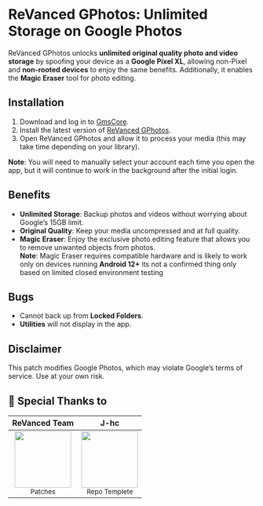# ReVanced GPhotos: Unlimited Storage on Google Photos

ReVanced GPhotos unlocks **unlimited original quality photo and video storage** by spoofing your device as a **Google Pixel XL**, allowing non-Pixel and **non-rooted devices** to enjoy the same benefits. Additionally, it enables the **Magic Eraser** tool for photo editing.

## Installation
1. Download and log in to [GmsCore](https://github.com/ReVanced/GmsCore/releases/latest).
2. Install the latest version of [ReVanced GPhotos](https://github.com/Unofficial-Life/revanced-gphotos-build/releases/latest).
3. Open ReVanced GPhotos and allow it to process your media (this may take time depending on your library).

**Note**: You will need to manually select your account each time you open the app, but it will continue to work in the background after the initial login.

## Benefits
- **Unlimited Storage**: Backup photos and videos without worrying about Google’s 15GB limit.
- **Original Quality**: Keep your media uncompressed and at full quality.
- **Magic Eraser**: Enjoy the exclusive photo editing feature that allows you to remove unwanted objects from photos.  
  **Note**: Magic Eraser requires compatible hardware and is likely to work only on devices running **Android 12+** its not a confirmed thing only based on limited closed environment testing

## Bugs
- Cannot back up from **Locked Folders**.
- **Utilities** will not display in the app.

## Disclaimer
This patch modifies Google Photos, which may violate Google’s terms of service. Use at your own risk.

## 💖 Special Thanks to

| ReVanced Team | J-hc |
|:--------------:|:-----------:| 
| [<img src="https://avatars.githubusercontent.com/u/101597779?s=200&v=4" width=115>](https://github.com/ReVanced)<br><sub>Patches</sub> | [<img src="https://avatars.githubusercontent.com/u/25510067?v=4" width=115>](https://github.com/j-hc)<br><sub>Repo Templete</sub> |
